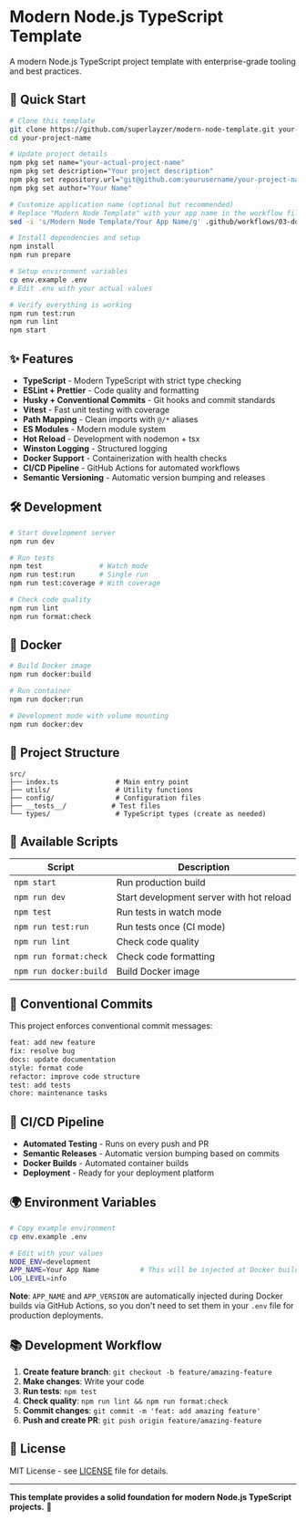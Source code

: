 # Modern Node.js TypeScript Template

A modern Node.js TypeScript project template with enterprise-grade tooling and best practices.

## 🚀 Quick Start

```bash
# Clone this template
git clone https://github.com/superlayzer/modern-node-template.git your-project-name
cd your-project-name

# Update project details
npm pkg set name="your-actual-project-name"
npm pkg set description="Your project description"
npm pkg set repository.url="git@github.com:yourusername/your-project-name.git"
npm pkg set author="Your Name"

# Customize application name (optional but recommended)
# Replace "Modern Node Template" with your app name in the workflow file
sed -i 's/Modern Node Template/Your App Name/g' .github/workflows/03-docker.yml

# Install dependencies and setup
npm install
npm run prepare

# Setup environment variables
cp env.example .env
# Edit .env with your actual values

# Verify everything is working
npm run test:run
npm run lint
npm start
```

## ✨ Features

- **TypeScript** - Modern TypeScript with strict type checking
- **ESLint + Prettier** - Code quality and formatting
- **Husky + Conventional Commits** - Git hooks and commit standards
- **Vitest** - Fast unit testing with coverage
- **Path Mapping** - Clean imports with `@/*` aliases
- **ES Modules** - Modern module system
- **Hot Reload** - Development with nodemon + tsx
- **Winston Logging** - Structured logging
- **Docker Support** - Containerization with health checks
- **CI/CD Pipeline** - GitHub Actions for automated workflows
- **Semantic Versioning** - Automatic version bumping and releases

## 🛠️ Development

```bash
# Start development server
npm run dev

# Run tests
npm test              # Watch mode
npm run test:run      # Single run
npm run test:coverage # With coverage

# Check code quality
npm run lint
npm run format:check
```

## 🐳 Docker

```bash
# Build Docker image
npm run docker:build

# Run container
npm run docker:run

# Development mode with volume mounting
npm run docker:dev
```

## 📁 Project Structure

```
src/
├── index.ts              # Main entry point
├── utils/                # Utility functions
├── config/               # Configuration files
├── __tests__/           # Test files
└── types/                # TypeScript types (create as needed)
```

## 🔧 Available Scripts

| Script                 | Description                              |
| ---------------------- | ---------------------------------------- |
| `npm start`            | Run production build                     |
| `npm run dev`          | Start development server with hot reload |
| `npm test`             | Run tests in watch mode                  |
| `npm run test:run`     | Run tests once (CI mode)                 |
| `npm run lint`         | Check code quality                       |
| `npm run format:check` | Check code formatting                    |
| `npm run docker:build` | Build Docker image                       |

## 📝 Conventional Commits

This project enforces conventional commit messages:

```bash
feat: add new feature
fix: resolve bug
docs: update documentation
style: format code
refactor: improve code structure
test: add tests
chore: maintenance tasks
```

## 🚀 CI/CD Pipeline

- **Automated Testing** - Runs on every push and PR
- **Semantic Releases** - Automatic version bumping based on commits
- **Docker Builds** - Automated container builds
- **Deployment** - Ready for your deployment platform

## 🌍 Environment Variables

```bash
# Copy example environment
cp env.example .env

# Edit with your values
NODE_ENV=development
APP_NAME=Your App Name          # This will be injected at Docker build time
LOG_LEVEL=info
```

**Note**: `APP_NAME` and `APP_VERSION` are automatically injected during Docker builds via GitHub Actions, so you don't need to set them in your `.env` file for production deployments.

## 📚 Development Workflow

1. **Create feature branch**: `git checkout -b feature/amazing-feature`
2. **Make changes**: Write your code
3. **Run tests**: `npm test`
4. **Check quality**: `npm run lint && npm run format:check`
5. **Commit changes**: `git commit -m 'feat: add amazing feature'`
6. **Push and create PR**: `git push origin feature/amazing-feature`

## 📄 License

MIT License - see [LICENSE](LICENSE) file for details.

---

**This template provides a solid foundation for modern Node.js TypeScript projects.** 🚀
